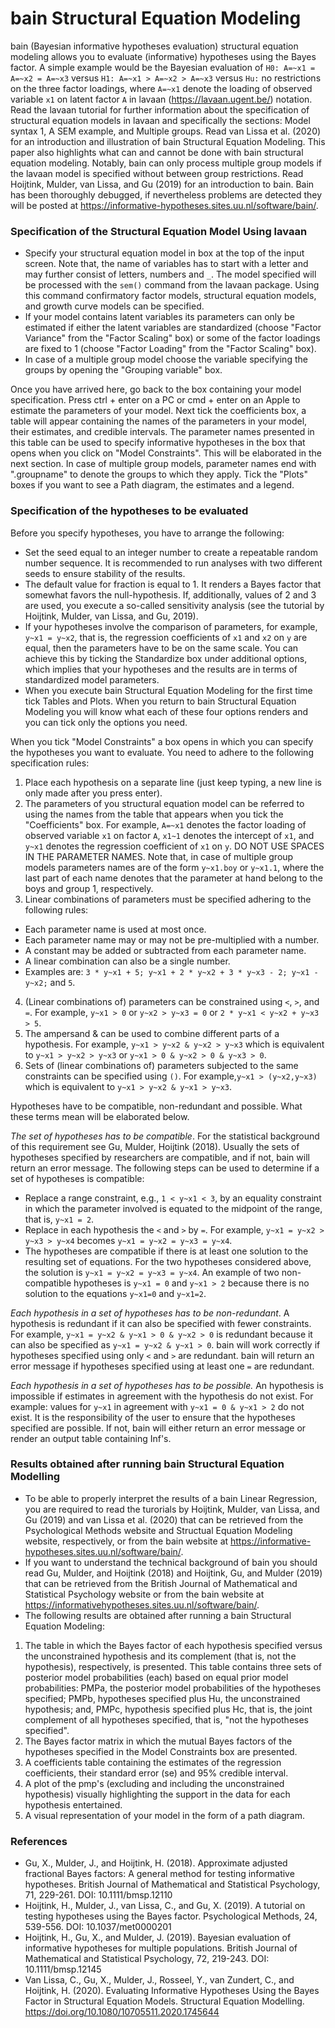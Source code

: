bain Structural Equation Modeling
=================================

bain (Bayesian informative hypotheses evaluation) structural equation modeling allows you to evaluate (informative) hypotheses using the Bayes factor. A simple example would be the Bayesian evaluation of `H0: A=~x1 = A=~x2 = A=~x3` versus `H1: A=~x1 > A=~x2 > A=~x3` versus `Hu:` no restrictions on the three factor loadings, where `A=~x1` denote the loading of observed variable `x1` on latent factor `A` in lavaan (https://lavaan.ugent.be/) notation. Read the lavaan tutorial for further information about the specification of structural equation models in lavaan and specifically the sections: Model syntax 1, A SEM example, and Multiple groups. Read van Lissa et al. (2020) for an introduction and illustration of bain Structural Equation Modeling. This paper also highlights what can and cannot be done with bain structural equation modeling. Notably, bain can only  process multiple group models if the lavaan model is specified without between group restrictions. Read Hoijtink, Mulder, van Lissa, and Gu (2019) for an introduction to bain. Bain has been thoroughly debugged, if nevertheless problems are detected they will be posted at https://informative-hypotheses.sites.uu.nl/software/bain/.

### Specification of the Structural Equation Model Using lavaan

- Specify your structural equation model in box at the top of the input screen. Note that, the name of variables has to start with a letter and may further consist of letters, numbers and `_`. The model specified will be processed with the `sem()` command from the lavaan package. Using this command confirmatory factor models, structural equation models, and growth curve models can be specified.
- If your model contains latent variables its parameters can only be estimated if either the latent variables are standardized (choose "Factor Variance" from the "Factor Scaling" box) or some of the factor loadings are fixed to 1 (choose "Factor Loading" from the "Factor Scaling" box).
- In case of a multiple group model choose the variable specifying the groups by opening the "Grouping variable" box.

Once you have arrived here, go back to the box containing your model specification. Press ctrl + enter on a PC or cmd + enter on an Apple to estimate the parameters of your model. Next tick the coefficients box, a table will appear containing the names of the parameters in your model, their estimates, and credible intervals. The parameter names presented in this table can be used to specify informative hypotheses in the box that opens when you click on "Model Constraints". This will be elaborated in the next section. In case of multiple group models, parameter names end with ".groupname" to denote the groups to which they apply. Tick the "Plots" boxes if you want to see a Path diagram, the estimates and a legend.

### Specification of the hypotheses to be evaluated

Before you specify hypotheses, you have to arrange the following:

- Set the seed equal to an integer number to create a repeatable random number sequence. It is recommended to run analyses with two different seeds to ensure stability of the results.
- The default value for fraction is equal to 1. It renders a Bayes factor that somewhat favors the null-hypothesis. If, additionally, values of 2 and 3 are used, you execute a so-called sensitivity analysis (see the tutorial by Hoijtink, Mulder, van Lissa, and Gu, 2019).
- If your hypotheses involve the comparison of parameters, for example, `y~x1 = y~x2`, that is, the regression coefficients of `x1` and `x2` on `y` are equal, then the parameters have to be on the same scale. You can achieve this by ticking the Standardize box under additional options, which implies that your hypotheses and the results are in terms of standardized model parameters.
- When you execute bain Structural Equation Modeling for the first time tick Tables and Plots. When you return to bain Structural Equation Modeling you will know what each of these four options renders and you can tick only the options you need.

When you tick "Model Constraints" a box opens in which you can specify the hypotheses you want to evaluate.
You need to adhere to the following specification rules:

1. Place each hypothesis on a separate line (just keep typing, a new line is only made after you press enter).
2. The parameters of you structural equation model can be referred to using the names from the table that appears when you tick the "Coefficients" box. For example, `A=~x1` denotes the factor loading of observed variable `x1` on factor `A`, `x1~1` denotes the intercept of `x1`, and `y~x1` denotes the regression coefficient of `x1` on `y`. DO NOT USE SPACES IN THE PARAMETER NAMES. Note that, in case of multiple group models parameters names are of the form `y~x1.boy` or `y~x1.1`, where the last part of each name denotes that the  parameter at hand belong to the boys and group 1, respectively.
3. Linear combinations of parameters must be specified adhering to the following rules:
  - Each parameter name is used at most once.
  - Each parameter name may or may not be pre-multiplied with a number.
  - A constant may be added or subtracted from each parameter name.
  - A linear combination can also be a single number.
  - Examples are: `3 * y~x1 + 5; y~x1 + 2 * y~x2 + 3 * y~x3 - 2; y~x1 - y~x2;` and `5`.
4. (Linear combinations of) parameters can be constrained using `<`, `>`, and `=`. For example, `y~x1 > 0` or
`y~x2 > y~x3 = 0` or `2 * y~x1 < y~x2 + y~x3 > 5`.
5. The ampersand & can be used to combine different parts of a hypothesis. For example, `y~x1 > y~x2
& y~x2 > y~x3` which is equivalent to `y~x1 > y~x2 > y~x3` or `y~x1 > 0 & y~x2 > 0 & y~x3 > 0`.
6. Sets of (linear combinations of) parameters subjected to the same constraints can be specified using `()`.
For example,`y~x1 > (y~x2,y~x3)` which is equivalent to `y~x1 > y~x2 & y~x1 > y~x3`.

Hypotheses have to be compatible, non-redundant and possible. What these terms mean will be elaborated
below.

*The set of hypotheses has to be compatible*. For the statistical background of this requirement see Gu, Mulder, Hoijtink (2018). Usually the sets of hypotheses specified by researchers are compatible, and if not, bain will return an error message. The following steps can be used to determine if a set of hypotheses is compatible:
- Replace a range constraint, e.g., `1 < y~x1 < 3`, by an equality constraint in which the parameter
involved is equated to the midpoint of the range, that is, `y~x1 = 2`.
- Replace in each hypothesis the `<` and `>` by `=`. For example, `y~x1 = y~x2 > y~x3 > y~x4` becomes `y~x1 = y~x2 = y~x3 = y~x4`.
- The hypotheses are compatible if there is at least one solution to the resulting set of equations. For the two hypotheses considered above, the solution is `y~x1 = y~x2 = y~x3 = y~x4`. An example of two non-compatible hypotheses is `y~x1 = 0` and `y~x1 > 2` because there is no solution to the equations `y~x1=0` and `y~x1=2`.

*Each hypothesis in a set of hypotheses has to be non-redundant*. A hypothesis is redundant if it can also be specified with fewer constraints. For example, `y~x1 = y~x2 & y~x1 > 0 & y~x2 > 0` is redundant because it can also be specified as `y~x1 = y~x2 & y~x1 > 0`. bain will work correctly if hypotheses specified using only `<` and `>` are redundant. bain will return an error message if hypotheses specified using at least one `=` are redundant.

*Each hypothesis in a set of hypotheses has to be possible.* An hypothesis is impossible if estimates in agreement with the hypothesis do not exist. For example: values for `y~x1` in agreement with `y~x1 = 0 & y~x1 > 2` do not exist. It is the responsibility of the user to ensure that the hypotheses specified are possible. If not, bain will either return an error message or render an output table containing Inf's.

### Results obtained after running bain Structural Equation Modelling

- To be able to properly interpret the results of a bain Linear Regression, you are required to read the turorials by Hoijtink, Mulder, van Lissa, and Gu (2019) and van Lissa et al. (2020) that can be retrieved from the Psychological Methods website and Structual Equation Modeling website, respectively, or from the bain website at https://informative-hypotheses.sites.uu.nl/software/bain/.
- If you want to understand the technical background of bain you should read Gu, Mulder, and Hoijtink (2018) and Hoijtink, Gu, and Mulder (2019) that can be retrieved from the British Journal of Mathematical and Statistical Psychology website or from the bain website at https://informativehypotheses.sites.uu.nl/software/bain/.
- The following results are obtained after running a bain Structural Equation Modeling:
1. The table in which the Bayes factor of each hypothesis specified versus the  unconstrained hypothesis and its complement (that is, not the hypothesis), respectively, is presented. This table contains three sets of posterior model probabilities (each) based on equal prior model probabilities: PMPa, the posterior model probabilities of the hypotheses specified; PMPb, hypotheses specified plus Hu, the unconstrained hypothesis; and, PMPc, hypothesis specified plus Hc, that is, the joint complement of all hypotheses specified, that is, "not the hypotheses specified".
2. The Bayes factor matrix in which the mutual Bayes factors of the hypotheses specified in the Model
Constraints box are presented.
3. A coefficients table containing the estimates of the regression coefficients, their standard error (se) and
95% credible interval.
4. A plot of the pmp's (excluding and including the unconstrained hypothesis) visually highlighting the
support in the data for each hypothesis entertained.
5. A visual representation of your model in the form of a path diagram.

### References

- Gu, X., Mulder, J., and Hoijtink, H. (2018). Approximate adjusted fractional Bayes factors: A general method for testing informative hypotheses. British Journal of Mathematical and Statistical Psychology, 71, 229-261. DOI: 10.1111/bmsp.12110
- Hoijtink, H., Mulder, J., van Lissa, C., and Gu, X. (2019). A tutorial on testing hypotheses using the Bayes factor. Psychological Methods, 24, 539-556. DOI: 10.1037/met0000201 
- Hoijtink, H., Gu, X., and Mulder, J. (2019). Bayesian evaluation of informative hypotheses for multiple populations. British Journal of Mathematical and Statistical Psychology, 72, 219-243. DOI: 10.1111/bmsp.12145
- Van Lissa, C., Gu, X., Mulder, J., Rosseel, Y., van Zundert, C., and Hoijtink, H. (2020). Evaluating Informative Hypotheses Using the Bayes Factor in Structural Equation Models. Structural Equation Modelling. https://doi.org/10.1080/10705511.2020.1745644
